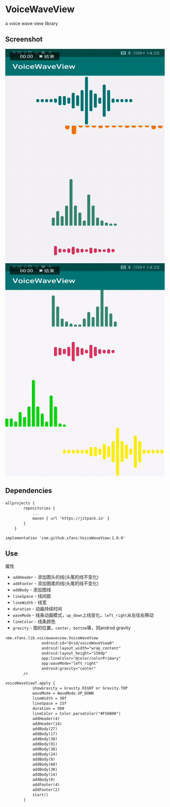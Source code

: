 # VoiceWaveView
a voice wave view library

## Screenshot
![Screenshot2](pic/2.gif)![Screenshot1](pic/1.gif)

## Dependencies

```
allprojects {
		repositories {
			...
			maven { url 'https://jitpack.io' }
		}
	}
```

```
implementation 'com.github.xfans:VoiceWaveView:1.0.0'
```
## Use

属性

 * `addHeader` - 添加图头的线(头尾的线不变化)
 * `addFooter`  - 添加图尾的线(头尾的线不变化)
 * `addBody` - 添加图线
 * `lineSpace` - 线间距
 * `lineWidth` - 线宽
 * `duration` - 动画持续时间
 * `waveMode` - 线条动画模式，`up_down`上线变化，`left_right`从左往右移动
 * `lineColor` - 线条颜色
 * `gravity` - 图的位置，`center`，`bottom`等，同androd gravity

```
<me.xfans.lib.voicewaveview.VoiceWaveView
                android:id="@+id/voiceWaveView0"
                android:layout_width="wrap_content"
                android:layout_height="150dp"
                app:lineColor="@color/colorPrimary"
                app:waveMode="left_right"
                android:gravity="center"
        />
```
```
voiceWaveView?.apply {
            showGravity = Gravity.RIGHT or Gravity.TOP
            waveMode = WaveMode.UP_DOWN
            lineWidth = 30f
            lineSpace = 15f
            duration = 500
            lineColor = Color.parseColor("#F56B00")
            addHeader(4)
            addHeader(14)
            addBody(27)
            addBody(17)
            addBody(38)
            addBody(91)
            addBody(38)
            addBody(24)
            addBody(8)
            addBody(60)
            addBody(38)
            addBody(14)
            addBody(8)
            addFooter(4)
            addFooter(2)
            start()
        }
```
